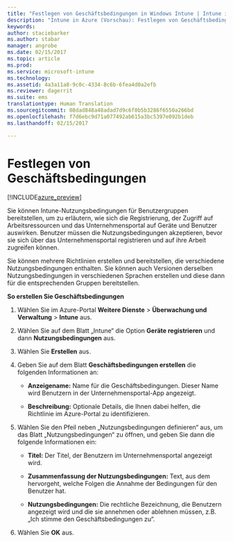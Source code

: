 ```yaml
---
title: "Festlegen von Geschäftsbedingungen in Windows Intune | Intune in Azure (Vorschau) | Microsoft Docs"
description: "Intune in Azure (Vorschau): Festlegen von Geschäftsbedingungen, die Benutzern im Unternehmensportal für Intune angezeigt werden "
keywords: 
author: staciebarker
ms.author: stabar
manager: angrobe
ms.date: 02/15/2017
ms.topic: article
ms.prod: 
ms.service: microsoft-intune
ms.technology: 
ms.assetid: 4a3a11a8-9c0c-4334-8c6b-6fea4d0a2efb
ms.reviewer: dagerrit
ms.suite: ems
translationtype: Human Translation
ms.sourcegitcommit: 08dad848a48adad7d9c6f0b5b3286f6550a266bd
ms.openlocfilehash: f7d6ebc9d71a077492ab615a3bc5397e092b1deb
ms.lasthandoff: 02/15/2017

---
```


# <a name="set-terms-and-conditions"></a>Festlegen von Geschäftsbedingungen 

[!INCLUDE[azure_preview](../includes/azure_preview.md)]

Sie können Intune-Nutzungsbedingungen für Benutzergruppen bereitstellen, um zu erläutern, wie sich die Registrierung, der Zugriff auf Arbeitsressourcen und das Unternehmensportal auf Geräte und Benutzer auswirken. Benutzer müssen die Nutzungsbedingungen akzeptieren, bevor sie sich über das Unternehmensportal registrieren und auf ihre Arbeit zugreifen können.

Sie können mehrere Richtlinien erstellen und bereitstellen, die verschiedene Nutzungsbedingungen enthalten. Sie können auch Versionen derselben Nutzungsbedingungen in verschiedenen Sprachen erstellen und diese dann für die entsprechenden Gruppen bereitstellen.

**So erstellen Sie Geschäftsbedingungen**

1. Wählen Sie im Azure-Portal **Weitere Dienste** > **Überwachung und Verwaltung** > **Intune** aus.

2. Wählen Sie auf dem Blatt „Intune“ die Option **Geräte registrieren** und dann **Nutzungsbedingungen** aus.

3. Wählen Sie **Erstellen** aus.

4. Geben Sie auf dem Blatt **Geschäftsbedingungen erstellen** die folgenden Informationen an:

   - **Anzeigename:** Name für die Geschäftsbedingungen. Dieser Name wird Benutzern in der Unternehmensportal-App angezeigt.

   - **Beschreibung:** Optionale Details, die Ihnen dabei helfen, die Richtlinie im Azure-Portal zu identifizieren.

5. Wählen Sie den Pfeil neben „Nutzungsbedingungen definieren“ aus, um das Blatt „Nutzungsbedingungen“ zu öffnen, und geben Sie dann die folgende Informationen ein:

   - **Titel:** Der Titel, der Benutzern im Unternehmensportal angezeigt wird.

   - **Zusammenfassung der Nutzungsbedingungen:** Text, aus dem hervorgeht, welche Folgen die Annahme der Bedingungen für den Benutzer hat.

   - **Nutzungsbedingungen:** Die rechtliche Bezeichnung, die Benutzern angezeigt wird und die sie annehmen oder ablehnen müssen, z.B. „Ich stimme den Geschäftsbedingungen zu“.

6. Wählen Sie **OK** aus.

